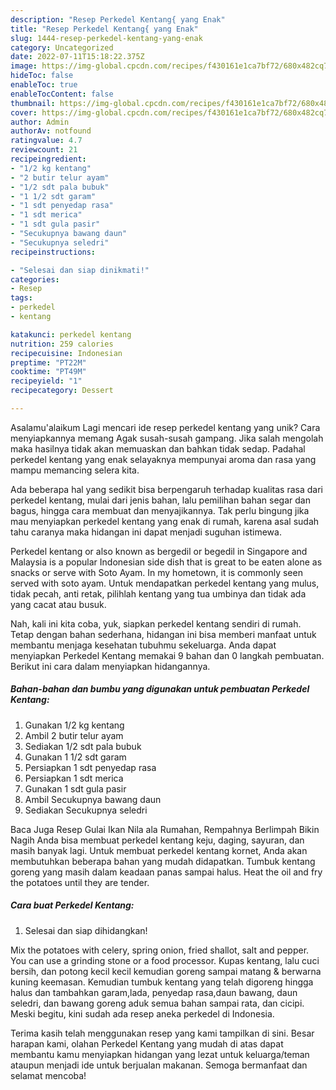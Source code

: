 ```yaml
---
description: "Resep Perkedel Kentang{ yang Enak"
title: "Resep Perkedel Kentang{ yang Enak"
slug: 1444-resep-perkedel-kentang-yang-enak
category: Uncategorized
date: 2022-07-11T15:18:22.375Z
image: https://img-global.cpcdn.com/recipes/f430161e1ca7bf72/680x482cq70/perkedel-kentang-foto-resep-utama.jpg
hideToc: false
enableToc: true
enableTocContent: false
thumbnail: https://img-global.cpcdn.com/recipes/f430161e1ca7bf72/680x482cq70/perkedel-kentang-foto-resep-utama.jpg
cover: https://img-global.cpcdn.com/recipes/f430161e1ca7bf72/680x482cq70/perkedel-kentang-foto-resep-utama.jpg
author: Admin
authorAv: notfound
ratingvalue: 4.7
reviewcount: 21
recipeingredient:
- "1/2 kg kentang"
- "2 butir telur ayam"
- "1/2 sdt pala bubuk"
- "1 1/2 sdt garam"
- "1 sdt penyedap rasa"
- "1 sdt merica"
- "1 sdt gula pasir"
- "Secukupnya bawang daun"
- "Secukupnya seledri"
recipeinstructions:

- "Selesai dan siap dinikmati!"
categories:
- Resep
tags:
- perkedel
- kentang

katakunci: perkedel kentang 
nutrition: 259 calories
recipecuisine: Indonesian
preptime: "PT22M"
cooktime: "PT49M"
recipeyield: "1"
recipecategory: Dessert

---
```



Asalamu'alaikum Lagi mencari ide resep perkedel kentang yang unik? Cara menyiapkannya memang Agak susah-susah gampang. Jika salah mengolah maka hasilnya tidak akan memuaskan dan bahkan tidak sedap. Padahal perkedel kentang yang enak selayaknya mempunyai aroma dan rasa yang mampu memancing selera kita.


Ada beberapa hal yang sedikit bisa berpengaruh terhadap kualitas rasa dari perkedel kentang, mulai dari jenis bahan, lalu pemilihan bahan segar dan bagus, hingga cara membuat dan menyajikannya. Tak perlu bingung jika mau menyiapkan perkedel kentang yang enak di rumah, karena asal sudah tahu caranya maka hidangan ini dapat menjadi suguhan istimewa.

Perkedel kentang or also known as bergedil or begedil in Singapore and Malaysia is a popular Indonesian side dish that is great to be eaten alone as snacks or serve with Soto Ayam. In my hometown, it is commonly seen served with soto ayam. Untuk mendapatkan perkedel kentang yang mulus, tidak pecah, anti retak, pilihlah kentang yang tua umbinya dan tidak ada yang cacat atau busuk.


Nah, kali ini kita coba, yuk, siapkan perkedel kentang sendiri di rumah. Tetap dengan bahan sederhana, hidangan ini bisa memberi manfaat untuk membantu menjaga kesehatan tubuhmu sekeluarga. Anda dapat menyiapkan Perkedel Kentang memakai 9 bahan dan 0 langkah pembuatan. Berikut ini cara dalam menyiapkan hidangannya.

<!--inarticleads1-->

##### Bahan-bahan dan bumbu yang digunakan untuk pembuatan Perkedel Kentang:

1. Gunakan 1/2 kg kentang
1. Ambil 2 butir telur ayam
1. Sediakan 1/2 sdt pala bubuk
1. Gunakan 1 1/2 sdt garam
1. Persiapkan 1 sdt penyedap rasa
1. Persiapkan 1 sdt merica
1. Gunakan 1 sdt gula pasir
1. Ambil Secukupnya bawang daun
1. Sediakan Secukupnya seledri


Baca Juga Resep Gulai Ikan Nila ala Rumahan, Rempahnya Berlimpah Bikin Nagih Anda bisa membuat perkedel kentang keju, daging, sayuran, dan masih banyak lagi. Untuk membuat perkedel kentang kornet, Anda akan membutuhkan beberapa bahan yang mudah didapatkan. Tumbuk kentang goreng yang masih dalam keadaan panas sampai halus. Heat the oil and fry the potatoes until they are tender. 

<!--inarticleads2-->

##### Cara buat Perkedel Kentang:


1. Selesai dan siap dihidangkan!

Mix the potatoes with celery, spring onion, fried shallot, salt and pepper. You can use a grinding stone or a food processor. Kupas kentang, lalu cuci bersih, dan potong kecil kecil kemudian goreng sampai matang &amp; berwarna kuning keemasan. Kemudian tumbuk kentang yang telah digoreng hingga halus dan tambahkan garam,lada, penyedap rasa,daun bawang, daun seledri, dan bawang goreng aduk semua bahan sampai rata, dan cicipi. Meski begitu, kini sudah ada resep aneka perkedel di Indonesia. 

Terima kasih telah menggunakan resep yang kami tampilkan di sini. Besar harapan kami, olahan Perkedel Kentang yang mudah di atas dapat membantu kamu menyiapkan hidangan yang lezat untuk keluarga/teman ataupun menjadi ide untuk berjualan makanan. Semoga bermanfaat dan selamat mencoba!

